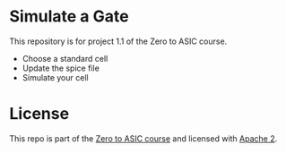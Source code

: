 # Simulate a Gate

This repository is for project 1.1 of the Zero to ASIC course. 

* Choose a standard cell
* Update the spice file
* Simulate your cell

# License

This repo is part of the [Zero to ASIC course](https://zerotoasiccourse.com) and licensed with [Apache 2](LICENSE).
